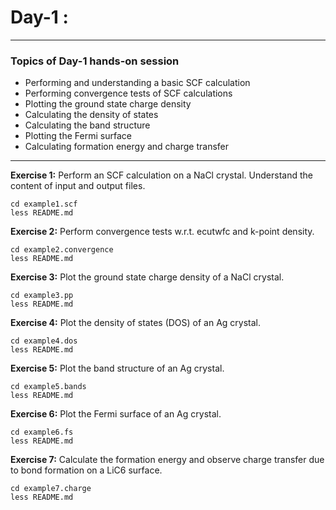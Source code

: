 # Day-1 :
---------

### Topics of Day-1 hands-on session

- Performing and understanding a basic SCF calculation
- Performing convergence tests of SCF calculations
- Plotting the ground state charge density
- Calculating the density of states
- Calculating the band structure
- Plotting the Fermi surface
- Calculating formation energy and charge transfer

-----------

**Exercise 1:** Perform an SCF calculation
                on a NaCl crystal.
                Understand the content of
                input and output files.

    cd example1.scf
    less README.md

**Exercise 2:** Perform convergence tests
                w.r.t. ecutwfc and k-point density.

    cd example2.convergence
    less README.md

**Exercise 3:** Plot the ground state charge density
                of a NaCl crystal.

    cd example3.pp
    less README.md

**Exercise 4:** Plot the density of states (DOS) of
                an Ag crystal.

    cd example4.dos
    less README.md

**Exercise 5:** Plot the band structure of
                an Ag crystal.

    cd example5.bands
    less README.md

**Exercise 6:** Plot the Fermi surface of
                an Ag crystal.

    cd example6.fs
    less README.md

**Exercise 7:** Calculate the formation energy and observe
                charge transfer due to bond formation on a LiC6 surface.

    cd example7.charge
    less README.md
